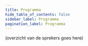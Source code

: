 ```yaml
---
title: Programma
hide_table_of_contents: false
sidebar_label: Programma
pagination_label: Programma
---
```


(overzicht van de sprekers goes here)
